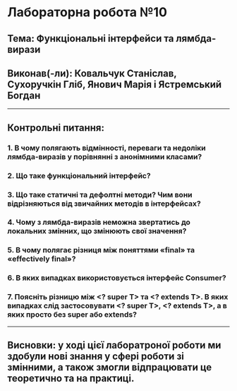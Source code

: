 # Лабораторна робота №10
## Тема: Функціональні інтерфейси та лямбда-вирази
## Виконав(-ли): Ковальчук Станіслав, Сухоручкін Гліб, Янович Марія і Ястремський Богдан
---
## Контрольні питання:
### 1. В чому полягають відмінності, переваги та недоліки лямбда-виразів у порівнянні з анонімними класами?


### 2. Що таке функціональний інтерфейс?


### 3. Що таке статичні та дефолтні методи? Чим вони відрізняються від звичайних методів в інтерфейсах?


### 4. Чому з лямбда-виразів неможна звертатись до локальних змінних, що змінюють свої значення?


### 5. В чому полягає різниця між поняттями «final» та «effectively final»?


### 6. В яких випадках використовується інтерфейс Consumer?


### 7. Поясніть різницю між <? super T> та <? extends T>. В яких випадках слід застосовувати <? super T>, <? extends T>, а в яких просто <T> без super або extends?


---
## Висновки: у ході цієї лаборатроної роботи ми здобули нові знання у сфері роботи зі змінними, а також змогли відпрацювати це теоретично та на практиці.

